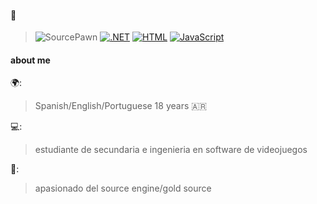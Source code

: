#### 🚀 
> ![SourcePawn](https://img.shields.io/badge/SOURCEPAWN-orange)
> [![.NET](https://img.shields.io/badge/.NET-512BD4?logo=dotnet&logoColor=fff)](#)
> [![HTML](https://img.shields.io/badge/HTML-%23E34F26.svg?logo=html5&logoColor=white)](#)
> [![JavaScript](https://img.shields.io/badge/JavaScript-F7DF1E?logo=javascript&logoColor=000)](#)

#### about me
🌍:
> Spanish/English/Portuguese
> 18 years
> 🇦🇷
  
💻:
> estudiante de secundaria e ingenieria en software de videojuegos

🏮:
> apasionado del source engine/gold source
